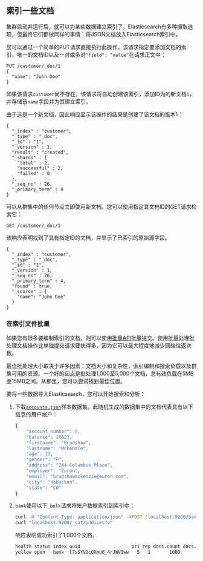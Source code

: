 ## 索引一些文档

集群启动并运行后，就可以为某些数据建立索引了。Elasticsearch有多种摄取选项，但最终它们都做同样的事情：将JSON文档放入Elasticsearch索引中。

您可以通过一个简单的PUT请求直接执行此操作，该请求指定要添加文档的索引，唯一的文档ID以及一对或多对`"field": "value"`在请求正文中：

```console
PUT /customer/_doc/1
{
  "name": "John Doe"
}
```

如果该请求`customer`尚不存在，该请求将自动创建该索引，添加ID为的新文档`1`，并存储该`name`字段并为其建立索引。

由于这是一个新文档，因此响应显示该操作的结果是创建了该文档的版本1：

```console-result
{
  "_index" : "customer",
  "_type" : "_doc",
  "_id" : "1",
  "_version" : 1,
  "result" : "created",
  "_shards" : {
    "total" : 2,
    "successful" : 2,
    "failed" : 0
  },
  "_seq_no" : 26,
  "_primary_term" : 4
}  
```

可以从群集中的任何节点立即使用新文档。您可以使用指定其文档ID的GET请求检索它：

```console
GET /customer/_doc/1
```

该响应表明找到了具有指定ID的文档，并显示了已索引的原始源字段。

```console-result
{
  "_index" : "customer",
  "_type" : "_doc",
  "_id" : "1",
  "_version" : 1,
  "_seq_no" : 26,
  "_primary_term" : 4,
  "found" : true,
  "_source" : {
    "name": "John Doe"
  }
}
```

### 在索引文件批量

如果您有很多要编制索引的文档，则可以使用[批量API](https://www.elastic.co/guide/en/elasticsearch/reference/7.x/docs-bulk.html)批量提交。使用批量处理批处理文档操作比单独提交请求要快得多，因为它可以最大程度地减少网络往返次数。

最佳批处理大小取决于许多因素：文档大小和复杂性，索引编制和搜索负载以及群集可用的资源。一个好的起点是批处理1,000至5,000个文档，总有效负载在5MB至15MB之间。从那里，您可以尝试找到最佳位置。

要将一些数据导入Elasticsearch，您可以开始搜索和分析：

1. 下载[`accounts.json`](https://github.com/elastic/elasticsearch/blob/master/docs/src/test/resources/accounts.json?raw=true)样本数据集。此随机生成的数据集中的文档代表具有以下信息的用户帐户：

    ```js
    {
        "account_number": 0,
        "balance": 16623,
        "firstname": "Bradshaw",
        "lastname": "Mckenzie",
        "age": 29,
        "gender": "F",
        "address": "244 Columbus Place",
        "employer": "Euron",
        "email": "bradshawmckenzie@euron.com",
        "city": "Hobucken",
        "state": "CO"
    }
    ```

2. `bank`使用以下`_bulk`请求将帐户数据索引到索引中：

    ```sh
    curl -H "Content-Type: application/json" -XPOST "localhost:9200/bank/_bulk?pretty&refresh" --data-binary "@accounts.json"
    curl "localhost:9200/_cat/indices?v" 
    ```

    响应表明成功索引了1,000个文档。

    ```txt
    health status index uuid                   pri rep docs.count docs.deleted store.size pri.store.size
    yellow open   bank  l7sSYV2cQXmu6_4rJWVIww   5   1       1000            0    128.6kb        128.6kb                                 
    ```